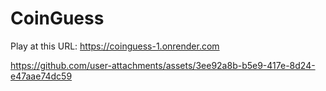 # CoinGuess
Play at this URL: https://coinguess-1.onrender.com

https://github.com/user-attachments/assets/3ee92a8b-b5e9-417e-8d24-e47aae74dc59

